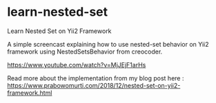 # learn-nested-set
Learn Nested Set on Yii2 Framework

A simple screencast explaining how to use nested-set behavior on Yii2 framework using NestedSetsBehavior from creocoder.

https://www.youtube.com/watch?v=MjJEjF1arHs

Read more about the implementation from my blog post here : https://www.prabowomurti.com/2018/12/nested-set-on-yii2-framework.html
